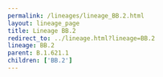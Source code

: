 ```yaml
---
permalink: /lineages/lineage_BB.2.html
layout: lineage_page
title: Lineage BB.2
redirect_to: ../lineage.html?lineage=BB.2
lineage: BB.2
parent: B.1.621.1
children: ['BB.2']
---
```

